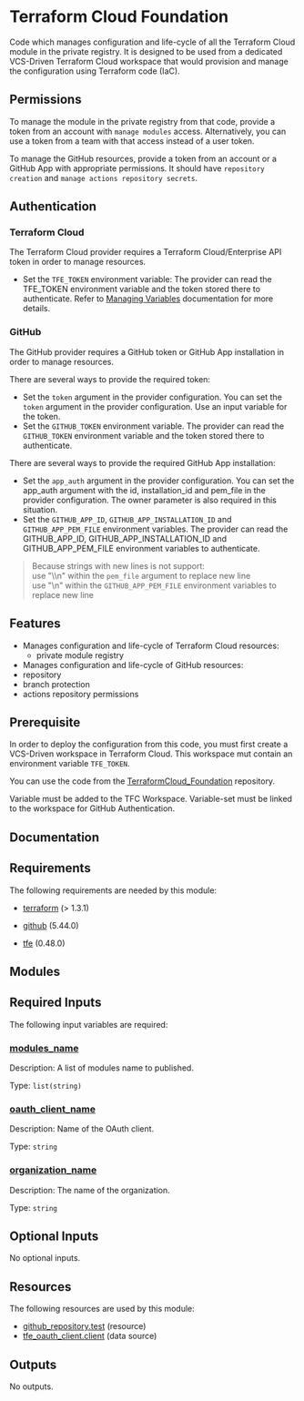 <!-- BEGIN_TF_DOCS -->
# Terraform Cloud Foundation

Code which manages configuration and life-cycle of all the Terraform Cloud
module in the private registry. It is designed to be used from a dedicated
VCS-Driven Terraform Cloud workspace that would provision and manage the
configuration using Terraform code (IaC).

## Permissions

To manage the module in the private registry from that code, provide a token
from an account with `manage modules` access. Alternatively, you can use a
token from a team with that access instead of a user token.

To manage the GitHub resources, provide a token from an account or a GitHub App with
appropriate permissions. It should have `repository creation` and `manage actions repository secrets`.

## Authentication

### Terraform Cloud

The Terraform Cloud provider requires a Terraform Cloud/Enterprise API token in
order to manage resources.

- Set the `TFE_TOKEN` environment variable: The provider can read the TFE\_TOKEN environment variable and the token stored there
to authenticate. Refer to [Managing Variables](https://developer.hashicorp.com/terraform/cloud-docs/workspaces/variables/managing-variables) documentation for more details.

### GitHub

The GitHub provider requires a GitHub token or GitHub App installation in order to manage resources.

There are several ways to provide the required token:

- Set the `token` argument in the provider configuration. You can set the `token` argument in the provider configuration. Use an
input variable for the token.
- Set the `GITHUB_TOKEN` environment variable. The provider can read the `GITHUB_TOKEN` environment variable and the token stored there
to authenticate.

There are several ways to provide the required GitHub App installation:

- Set the `app_auth` argument in the provider configuration. You can set the app\_auth argument with the id, installation\_id and pem\_file
in the provider configuration. The owner parameter is also required in this situation.
- Set the `GITHUB_APP_ID`, `GITHUB_APP_INSTALLATION_ID` and `GITHUB_APP_PEM_FILE` environment variables. The provider can read the GITHUB\_APP\_ID,
GITHUB\_APP\_INSTALLATION\_ID and GITHUB\_APP\_PEM\_FILE environment variables to authenticate.

> Because strings with new lines is not support:</br>
> use "\\\n" within the `pem_file` argument to replace new line</br>
> use "\n" within the `GITHUB_APP_PEM_FILE` environment variables to replace new line</br>

## Features

- Manages configuration and life-cycle of Terraform Cloud resources:
  - private module registry
- Manages configuration and life-cycle of GitHub resources:
- repository
- branch protection
- actions repository permissions

## Prerequisite

In order to deploy the configuration from this code, you must first create
a VCS-Driven workspace in Terraform Cloud. This workspace mut contain an
environment variable `TFE_TOKEN`.

You can use the code from the [TerraformCloud\_Foundation](https://github.com/benyboy84/TerraformCloud_Foundation) repository.

Variable must be added to the TFC Workspace.
Variable-set must be linked to the workspace for GitHub Authentication.

## Documentation

## Requirements

The following requirements are needed by this module:

- <a name="requirement_terraform"></a> [terraform](#requirement\_terraform) (> 1.3.1)

- <a name="requirement_github"></a> [github](#requirement\_github) (5.44.0)

- <a name="requirement_tfe"></a> [tfe](#requirement\_tfe) (0.48.0)

## Modules



## Required Inputs

The following input variables are required:

### <a name="input_modules_name"></a> [modules\_name](#input\_modules\_name)

Description: A list of modules name to published.

Type: `list(string)`

### <a name="input_oauth_client_name"></a> [oauth\_client\_name](#input\_oauth\_client\_name)

Description: Name of the OAuth client.

Type: `string`

### <a name="input_organization_name"></a> [organization\_name](#input\_organization\_name)

Description: The name of the organization.

Type: `string`

## Optional Inputs

No optional inputs.

## Resources

The following resources are used by this module:

- [github_repository.test](https://registry.terraform.io/providers/integrations/github/5.44.0/docs/resources/repository) (resource)
- [tfe_oauth_client.client](https://registry.terraform.io/providers/hashicorp/tfe/0.48.0/docs/data-sources/oauth_client) (data source)

## Outputs

No outputs.

<!-- markdownlint-enable -->

<!-- END_TF_DOCS -->